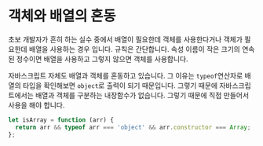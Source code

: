 # 객체와 배열의 혼동

초보 개발자가 흔히 하는 실수 중에서 배열이 필요한데 객체를 사용한다거나 객체가 필요한데 배열을 사용하는 경우 입니다. 규칙은 간단합니다. 속성 이름이 작은 크기의 연속된 정수이면 배열을 사용하고 그렇지 않으면 객체를 사용합니다.

자바스크립트 자체도 배열과 객체를 혼동하고 있습니다. 그 이유는 `typeof`연산자로 배열의 타입을 확인해보면 `object`로 출력이 되기 때문입니다. 그렇기 때문에 자바스크립트에서는 배열과 객체를 구분하는 내장함수가 없습니다. 그렇기 때문에 직접 만들어서 사용을 해야 합니다.

```js
let isArray = function (arr) {
  return arr && typeof arr === 'object' && arr.constructor === Array;
};
```
